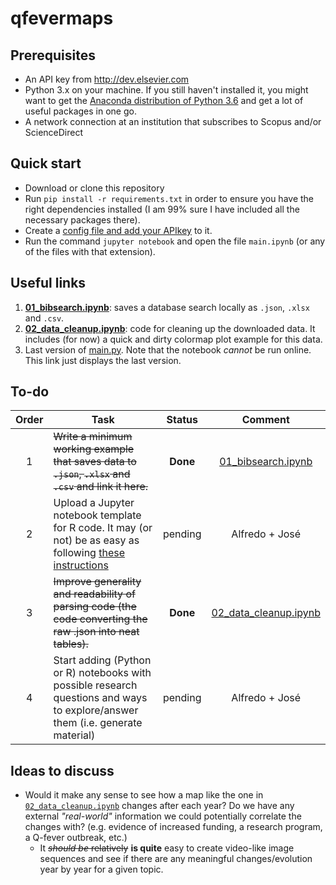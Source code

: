 # qfevermaps

## Prerequisites
*   An API key from http://dev.elsevier.com
*   Python 3.x on your machine. If you still haven't installed it, you might want to get the [Anaconda distribution of Python 3.6](https://www.continuum.io/downloads) and get a lot of useful packages in one go.
*   A network connection at an institution that subscribes to Scopus and/or ScienceDirect

## Quick start
*   Download or clone this repository
*   Run `pip install -r requirements.txt` in order to ensure you have the right dependencies installed (I am 99% sure I have included all the necessary packages there).
*   Create a [config file and add your APIkey](https://github.com/ElsevierDev/elsapy/blob/master/CONFIG.md) to it.
*   Run the command `jupyter notebook` and open the file `main.ipynb` (or any of the files with that extension).

## Useful links
1. [**01_bibsearch.ipynb**](https://github.com/alfredocarella/qfeverdata/blob/master/01_bibsearch.ipynb): saves a database search locally as `.json`, `.xlsx` and `.csv`.
2. [**02_data_cleanup.ipynb**](https://github.com/alfredocarella/qfeverdata/blob/master/02_data_cleanup.ipynb): code for cleaning up the downloaded data. It includes (for now) a quick and dirty colormap plot example for this data.
3. Last version of [main.py](https://github.com/alfredocarella/qfeverdata/blob/master/main.ipynb). Note that the notebook *cannot* be run online. This link just displays the last version.

## To-do
| Order | Task          | Status        | Comment |
|:------:| ------------- |:-------------:| :--------:|
| 1      | ~~Write a minimum working example that saves data to `.json`, `.xlsx` and `.csv` and link it here.~~ | **Done** | [01_bibsearch.ipynb](https://github.com/alfredocarella/qfeverdata/blob/master/01_bibsearch.ipynb) |
| 2      | Upload a Jupyter notebook template for R code. It may (or not) be as easy as following [these instructions](https://irkernel.github.io/) | pending | Alfredo + José |
| 3      | ~~Improve generality and readability of parsing code (the code converting the raw .json into neat tables).~~ | **Done** | [02_data_cleanup.ipynb](https://github.com/alfredocarella/qfeverdata/blob/master/02_data_cleanup.ipynb) |
| 4      | Start adding (Python or R) notebooks with possible research questions and ways to explore/answer them (i.e. generate material) | pending | Alfredo + José |

## Ideas to discuss
* Would it make any sense to see how a map like the one in [`02_data_cleanup.ipynb`](https://github.com/alfredocarella/qfeverdata/blob/master/02_data_cleanup.ipynb) changes after each year?
Do we have any external *"real-world"* information we could potentially correlate the changes with? (e.g. evidence of increased funding, a research program, a Q-fever outbreak, etc.)
  * It ~~*should be* relatively~~ **is quite** easy to create video-like image sequences and see if there are any meaningful changes/evolution year by year for a given topic.
